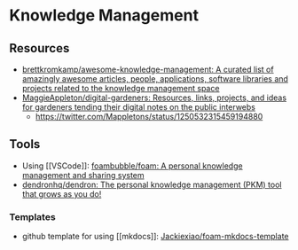 # Knowledge Management

## Resources

- [brettkromkamp/awesome-knowledge-management: A curated list of amazingly awesome articles, people, applications, software libraries and projects related to the knowledge management space](https://github.com/brettkromkamp/awesome-knowledge-management)  
- [MaggieAppleton/digital-gardeners: Resources, links, projects, and ideas for gardeners tending their digital notes on the public interwebs](https://github.com/MaggieAppleton/digital-gardeners) 
	- https://twitter.com/Mappletons/status/1250532315459194880


## Tools

- Using [[VSCode]]:  [foambubble/foam: A personal knowledge management and sharing system](https://github.com/foambubble/foam)  
- [dendronhq/dendron: The personal knowledge management (PKM) tool that grows as you do!](https://github.com/dendronhq/dendron)  
  

### Templates

- github template for using [[mkdocs]]: [Jackiexiao/foam-mkdocs-template](https://github.com/Jackiexiao/foam-mkdocs-template)  